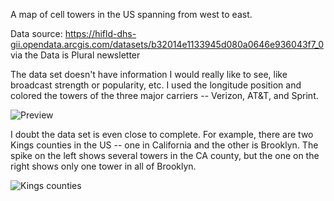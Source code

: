 A map of cell towers in the US spanning from west to east.

Data source: https://hifld-dhs-gii.opendata.arcgis.com/datasets/b32014e1133945d080a0646e936043f7_0 via the Data is Plural newsletter

The data set doesn't have information I would really like to see, like broadcast strength or popularity, etc. I used the longitude position and colored the towers of the three major carriers -- Verizon, AT&T, and Sprint.

![Preview](https://github.com/crystal-b/dataart2016a/blob/master/homework/crystal/project3/unmapped/preview.png)

I doubt the data set is even close to complete. For example, there are two Kings counties in the US -- one in California and the other is Brooklyn. The spike on the left shows several towers in the CA county, but the one on the right shows only one tower in all of Brooklyn.

![Kings counties](https://github.com/crystal-b/dataart2016a/blob/master/homework/crystal/project3/unmapped/kingsCounty.png)